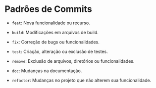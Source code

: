 # Padrões de Commits

- `feat`: Nova funcionalidade ou recurso.

- `build`: Modificações em arquivos de build.

- `fix`: Correção de bugs ou funcionalidades.

- `test`: Criação, alteração ou exclusão de testes.

- `remove`: Exclusão de arquivos, diretórios ou funcionalidades.

- `doc`: Mudanças na documentação.

- `refactor`: Mudanças no projeto que não alterem sua funcionalidade.